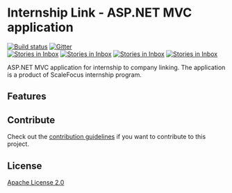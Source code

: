 # Internship Link - ASP.NET MVC application

[![Build status](https://ci.appveyor.com/api/projects/status/2c2cabd23bscc4i0?svg=true)](https://ci.appveyor.com/project/velyo/intership-link) 
[![Gitter](https://badges.gitter.im/ScaleFocus/internship-link.svg)](https://gitter.im/ScaleFocus/internship-link?utm_source=badge&utm_medium=badge&utm_campaign=pr-badge)  
[![Stories in Inbox](https://badge.waffle.io/scalefocus/internship-link.png?label=backlog&title=Backlog)](https://waffle.io/scalefocus/internship-link) 
[![Stories in Inbox](https://badge.waffle.io/scalefocus/internship-link.png?label=next&title=Next)](https://waffle.io/scalefocus/internship-link) 
[![Stories in Inbox](https://badge.waffle.io/scalefocus/internship-link.png?label=in%20progress&title=In%20Progress)](https://waffle.io/scalefocus/internship-link) 
[![Stories in Inbox](https://badge.waffle.io/scalefocus/internship-link.png?label=review&title=Review)](https://waffle.io/scalefocus/internship-link) 

ASP.NET MVC application for internship to company linking. 
The application is a product of ScaleFocus internship program.

## Features

## Contribute

Check out the [contribution guidelines](https://github.com/scalefocus/internship-link/blob/master/CONTRIBUTING.md) if you want to contribute to this project.

## License

[Apache License 2.0](https://github.com/scalefocus/internship-link/blob/master/LICENSE)